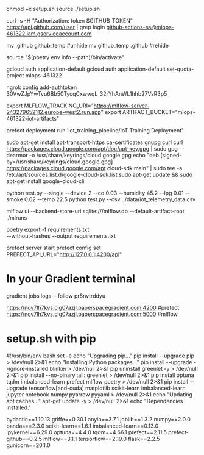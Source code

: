 chmod +x setup.sh
source ./setup.sh


curl -s -H "Authorization: token $GITHUB_TOKEN" https://api.github.com/user | grep login
github-actions-sa@mlops-461322.iam.gserviceaccount.com

mv .github github_temp #unhide
mv github_temp .github #rehide

source "$(poetry env info --path)/bin/activate"

gcloud auth application-default
gcloud auth application-default set-quota-project mlops-461322

ngrok config add-authtoken 30VwZJpYwTvu6Bb50TycqCxwwqL_32rYhAnWL1hhb27VsR3p5

export MLFLOW_TRACKING_URI="https://mlflow-server-243279652112.europe-west2.run.app"
export ARTIFACT_BUCKET="mlops-461322-iot-artifacts"

prefect deployment run 'iot_training_pipeline/IoT Training Deployment'

sudo apt-get install apt-transport-https ca-certificates gnupg curl
curl https://packages.cloud.google.com/apt/doc/apt-key.gpg | sudo gpg --dearmor -o /usr/share/keyrings/cloud.google.gpg
echo "deb [signed-by=/usr/share/keyrings/cloud.google.gpg] https://packages.cloud.google.com/apt cloud-sdk main" | sudo tee -a /etc/apt/sources.list.d/google-cloud-sdk.list
sudo apt-get update && sudo apt-get install google-cloud-cli


python test.py --single --device 2 --co 0.03 --humidity 45.2 --lpg 0.01 --smoke 0.02 --temp 22.5
python test.py --csv ../data/iot_telemetry_data.csv

mlflow ui --backend-store-uri sqlite:///mlflow.db --default-artifact-root ./mlruns

poetry export -f requirements.txt \
  --without-hashes --output requirements.txt



prefect server start
prefect config set PREFECT_API_URL="http://127.0.0.1:4200/api"

# In your Gradient terminal
gradient jobs logs --follow pr8nvtrddyu

https://nov7lh7kvs.clg07azjl.paperspacegradient.com:4200 #prefect
https://nov7lh7kvs.clg07azjl.paperspacegradient.com:5000 #mlflow










































# setup.sh with pip
#!/usr/bin/env bash
set -e
echo "Upgrading pip…"
pip install --upgrade pip > /dev/null 2>&1
echo "Installing Python packages…"
pip install --upgrade --ignore-installed blinker  > /dev/null 2>&1
pip uninstall greenlet -y > /dev/null 2>&1
pip install --no-binary :all: greenlet > /dev/null 2>&1
pip install optuna tqdm imbalanced-learn prefect mlflow poetry  > /dev/null 2>&1
pip install --upgrade tensorflow[and-cuda] matplotlib scikit-learn imbalanced-learn jupyter notebook numpy pyarrow pyyaml > /dev/null 2>&1
echo "Updating apt caches…"
apt-get update -y  > /dev/null 2>&1
echo "Dependencies installed."




pydantic==1.10.13
griffe==0.30.1
anyio==3.7.1
joblib==1.3.2
numpy==2.0.0
pandas==2.3.0
scikit-learn==1.6.1
imbalanced-learn==0.13.0
ipykernel==6.29.0
optuna==4.4.0
tqdm==4.66.1
prefect==2.11.5
prefect-github==0.2.5
mlflow==3.1.1
tensorflow==2.19.0
flask==2.2.5
gunicorn==20.1.0
